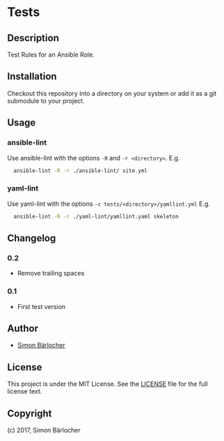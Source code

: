 # Tests

## Description

Test Rules for an Ansible Role.

## Installation

Checkout this repository into a directory on your system or add it as a git
submodule to your project.

## Usage

### ansible-lint

Use ansible-lint with the options ``-R`` and ``-r <directory>``. E.g.

```Bash
  ansible-lint -R -r ./ansible-lint/ site.yml

```

### yaml-lint

Use yaml-lint with the options ``-c tests/<directory>/yamllint.yml`` E.g.

```Bash
  ansible-lint -R -r ./yaml-lint/yamllint.yaml skeleton

```

## Changelog

### 0.2

* Remove trailing spaces

### 0.1

* First test version

## Author

* [Simon Bärlocher](https://sbaerlocher.ch)
 
## License

This project is under the MIT License. See the [LICENSE](https://sbaerlo.ch/licence) file for the full license text.

## Copyright

(c) 2017, Simon Bärlocher